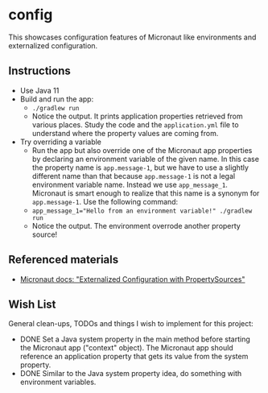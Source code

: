 # config

This showcases configuration features of Micronaut like environments and externalized configuration.

## Instructions

* Use Java 11
* Build and run the app:
    * `./gradlew run`
    * Notice the output. It prints application properties retrieved from various places. Study the code and the
      `application.yml` file to understand where the property values are coming from.
* Try overriding a variable
    * Run the app but also override one of the Micronaut app properties by declaring an environment variable of the
      given name. In this case the property name is `app.message-1`, but we have to use a slightly different name than
      that because `app.message-1` is not a legal environment variable name. Instead we use `app_message_1`. Micronaut
      is smart enough to realize that this name is a synonym for `app.message-1`. Use the following command:
    * `app_message_1="Hello from an environment variable!" ./gradlew run`
    * Notice the output. The environment overrode another property source!

## Referenced materials

* [Micronaut docs: "Externalized Configuration with PropertySources"](https://docs.micronaut.io/2.3.0/guide/index.html#propertySource)

## Wish List

General clean-ups, TODOs and things I wish to implement for this project:

* DONE Set a Java system property in the main method before starting the Micronaut app ("context" object). The Micronaut
  app should reference an application property that gets its value from the system property.
* DONE Similar to the Java system property idea, do something with environment variables.
